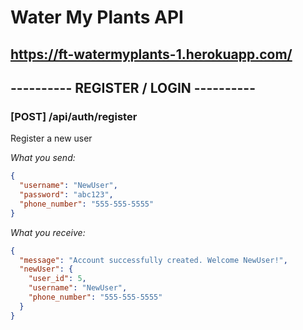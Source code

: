 # Water My Plants API

## https://ft-watermyplants-1.herokuapp.com/

## ---------- REGISTER / LOGIN ----------

### [POST] /api/auth/register

Register a new user

_What you send:_

```json
{
  "username": "NewUser",
  "password": "abc123",
  "phone_number": "555-555-5555"
}
```

_What you receive:_

```json
{
  "message": "Account successfully created. Welcome NewUser!",
  "newUser": {
    "user_id": 5,
    "username": "NewUser",
    "phone_number": "555-555-5555"
  }
}
```
